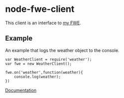 # node-fwe-client
This client is an interface to [my FWE](http://dollopos.ga/weather).

## Example
An example that logs the weather object to the console.
```
var WeatherClient = require('weather');
var fwe = new WeatherClient();

fwe.on('weather',function(weather){
    console.log(weather);
})
```

[Documentation](https://github.com/Atmatm6/node-fwe-client/blob/master/DOCS.md)
